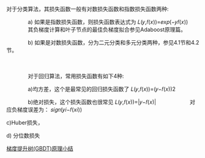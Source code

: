 对于分类算法，其损失函数一般有对数损失函数和指数损失函数两种:

　　　　a) 如果是指数损失函数，则损失函数表达式为
𝐿(𝑦,𝑓(𝑥))=𝑒𝑥𝑝(−𝑦𝑓(𝑥))
　　　　其负梯度计算和叶子节点的最佳负梯度拟合参见Adaboost原理篇。

　　　　b) 如果是对数损失函数，分为二元分类和多元分类两种，参见4.1节和4.2节。

　　　　

　　　　对于回归算法，常用损失函数有如下4种:

　　　　a)均方差，这个是最常见的回归损失函数了
𝐿(𝑦,𝑓(𝑥))=(𝑦−𝑓(𝑥))2

　　　　b)绝对损失，这个损失函数也很常见
𝐿(𝑦,𝑓(𝑥))=|𝑦−𝑓(𝑥)|
　　　　　　对应负梯度误差为：
𝑠𝑖𝑔𝑛(𝑦𝑖−𝑓(𝑥𝑖))

c)Huber损失，

d) 分位数损失

[梯度提升树(GBDT)原理小结](https://www.cnblogs.com/pinard/p/6140514.html)
